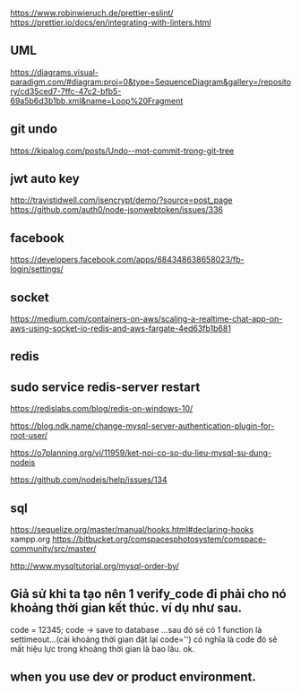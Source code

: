 
https://www.robinwieruch.de/prettier-eslint/
https://prettier.io/docs/en/integrating-with-linters.html

## UML
https://diagrams.visual-paradigm.com/#diagram:proj=0&type=SequenceDiagram&gallery=/repository/cd35ced7-7ffc-47c2-bfb5-69a5b6d3b1bb.xml&name=Loop%20Fragment
## git undo
https://kipalog.com/posts/Undo--mot-commit-trong-git-tree

## jwt auto key
http://travistidwell.com/jsencrypt/demo/?source=post_page
https://github.com/auth0/node-jsonwebtoken/issues/336

## facebook
https://developers.facebook.com/apps/684348638658023/fb-login/settings/

## socket
https://medium.com/containers-on-aws/scaling-a-realtime-chat-app-on-aws-using-socket-io-redis-and-aws-fargate-4ed63fb1b681

## redis
## sudo service redis-server restart
https://redislabs.com/blog/redis-on-windows-10/

https://blog.ndk.name/change-mysql-server-authentication-plugin-for-root-user/

https://o7planning.org/vi/11959/ket-noi-co-so-du-lieu-mysql-su-dung-nodejs

https://github.com/nodejs/help/issues/134


## sql
https://sequelize.org/master/manual/hooks.html#declaring-hooks
xampp.org
https://bitbucket.org/comspacesphotosystem/comspace-community/src/master/

http://www.mysqltutorial.org/mysql-order-by/

## Giả sử khi ta tạo nên 1 verify_code đi phải cho nó khoảng thời gian kết thúc. ví dụ như sau.
code  = 12345;
code -> save to database ...sau đó sẽ có 1 function là settimeout...(cài khoảng thời gian đặt lại code='') có nghĩa là code đó sẽ mất hiệu lực trong khoảng thời gian là bao lâu. ok.

## when you use dev or product environment.


